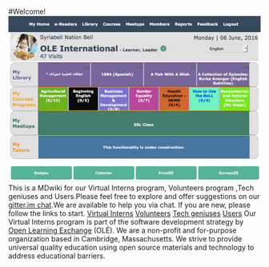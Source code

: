 #Welcome!
![](pages/uploads/images/OLEInternational.png)
This is a MDwiki for our Virtual Interns program, Volunteers program ,Tech geniuses and Users.Please feel free to explore and offer suggestions on our [gitter.im chat](https://gitter.im/open-learning-exchange/chat).We are available to help you via chat.
If you are new, please follow the links to start.
[Virtual Interns](pages/firststeps.md )
[Volunteers](pages/firststeps.md )
[Tech geniuses](pages/firststeps.md )
[Users](pages/planetusermanual.md)
Our Virtual Interns program is part of the software development strategy by [Open Learning Exchange](http://www.ole.org/) (OLÉ). We are a non-profit and for-purpose organization based in Cambridge, Massachusetts. We strive to provide universal quality education using open source materials and technology to address educational barriers.